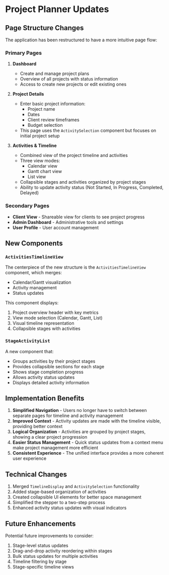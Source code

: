 # Project Planner Updates

## Page Structure Changes

The application has been restructured to have a more intuitive page flow:

### Primary Pages

1. **Dashboard**
   - Create and manage project plans
   - Overview of all projects with status information
   - Access to create new projects or edit existing ones

2. **Project Details**
   - Enter basic project information:
     - Project name
     - Dates
     - Client review timeframes
     - Budget selection
   - This page uses the `ActivitySelection` component but focuses on initial project setup

3. **Activities & Timeline**
   - Combined view of the project timeline and activities
   - Three view modes:
     - Calendar view
     - Gantt chart view
     - List view
   - Collapsible stages and activities organized by project stages
   - Ability to update activity status (Not Started, In Progress, Completed, Delayed)

### Secondary Pages

- **Client View** - Shareable view for clients to see project progress
- **Admin Dashboard** - Administrative tools and settings
- **User Profile** - User account management

## New Components

### `ActivitiesTimelineView`

The centerpiece of the new structure is the `ActivitiesTimelineView` component, which merges:
- Calendar/Gantt visualization 
- Activity management
- Status updates

This component displays:
1. Project overview header with key metrics
2. View mode selection (Calendar, Gantt, List)
3. Visual timeline representation
4. Collapsible stages with activities

### `StageActivityList`

A new component that:
- Groups activities by their project stages
- Provides collapsible sections for each stage
- Shows stage completion progress
- Allows activity status updates
- Displays detailed activity information

## Implementation Benefits

1. **Simplified Navigation** - Users no longer have to switch between separate pages for timeline and activity management
2. **Improved Context** - Activity updates are made with the timeline visible, providing better context
3. **Logical Organization** - Activities are grouped by project stages, showing a clear project progression
4. **Easier Status Management** - Quick status updates from a context menu make project management more efficient
5. **Consistent Experience** - The unified interface provides a more coherent user experience

## Technical Changes

1. Merged `TimelineDisplay` and `ActivitySelection` functionality
2. Added stage-based organization of activities
3. Created collapsible UI elements for better space management
4. Simplified the stepper to a two-step process
5. Enhanced activity status updates with visual indicators

## Future Enhancements

Potential future improvements to consider:

1. Stage-level status updates
2. Drag-and-drop activity reordering within stages
3. Bulk status updates for multiple activities
4. Timeline filtering by stage
5. Stage-specific timeline views 